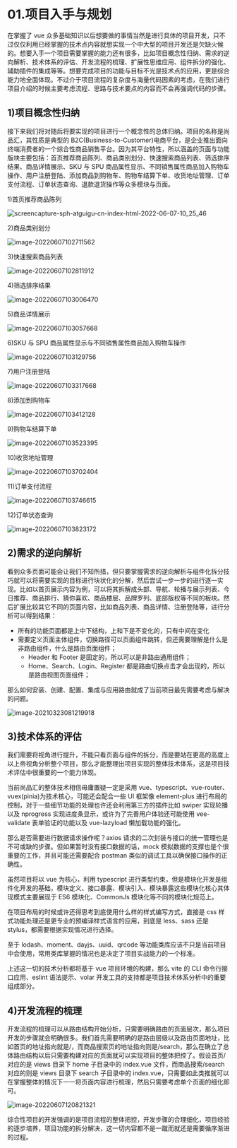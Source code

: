 # 01.项目入手与规划

在掌握了 vue 众多基础知识以后想要做的事情当然是进行具体的项目开发，只不过仅仅利用已经掌握的技术点内容就想实现一个中大型的项目开发还是欠缺火候的。想要入手一个项目需要掌握的能力还有很多，比如项目概念性归纳、需求的逆向解析、技术体系的评估、开发流程的梳理、扩展性思维应用、组件拆分的强化、辅助插件的集成等等。想要完成项目的功能与目标不光是技术点的应用，更是综合能力地全面体现。不过介于项目流程的复杂度与海量代码因素的考虑，在我们进行项目介绍的时候主要考虑流程、思路与技术要点的内容而不会再强调代码的步骤。

## 1)项目概念性归纳

接下来我们将对随后将要实现的项目进行一个概念性的总体归纳。项目的名称是尚品汇，其性质是典型的 B2C(Business-to-Customer)电商平台，是企业推出面向终端消费者的一个综合性商品销售平台。因为其平台特性，所以涵盖的页面与功能版块主要包括：首页推荐商品陈列、商品类别划分、快速搜索商品列表、筛选排序结果、商品详情展示、SKU 与 SPU 商品属性显示、不同销售属性商品加入购物车操作、用户注册登陆、添加商品到购物车、购物车结算下单、收货地址管理、订单支付流程、订单状态查询、退款退货操作等众多模块与页面。

1)首页推荐商品陈列

![screencapture-sph-atguigu-cn-index-html-2022-06-07-10_25_46](http://qn.chinavanes.com/qiniu_picGo/screencapture-sph-atguigu-cn-index-html-2022-06-07-10_25_46.png)

2)商品类别划分

![image-20220607102711562](http://qn.chinavanes.com/qiniu_picGo/image-20220607102711562.png)

3)快速搜索商品列表

![image-20220607102811912](http://qn.chinavanes.com/qiniu_picGo/image-20220607102811912.png)

4)筛选排序结果

![image-20220607103006470](http://qn.chinavanes.com/qiniu_picGo/image-20220607103006470.png)

5)商品详情展示

![image-20220607103057668](http://qn.chinavanes.com/qiniu_picGo/image-20220607103057668.png)

6)SKU 与 SPU 商品属性显示与不同销售属性商品加入购物车操作

![image-20220607103129756](http://qn.chinavanes.com/qiniu_picGo/image-20220607103129756.png)

7)用户注册登陆

![image-20220607103317668](http://qn.chinavanes.com/qiniu_picGo/image-20220607103317668.png)

8)添加到购物车

![image-20220607103412128](http://qn.chinavanes.com/qiniu_picGo/image-20220607103412128.png)

9)购物车结算下单

![image-20220607103523395](http://qn.chinavanes.com/qiniu_picGo/image-20220607103523395.png)

10)收货地址管理

![image-20220607103702404](http://qn.chinavanes.com/qiniu_picGo/image-20220607103702404.png)

11)订单支付流程

![image-20220607103746615](http://qn.chinavanes.com/qiniu_picGo/image-20220607103746615.png)

12)订单状态查询

![image-20220607103823172](http://qn.chinavanes.com/qiniu_picGo/image-20220607103823172.png)

## 2)需求的逆向解析

看到众多页面可能会让我们不知所措，但只要掌握需求的逆向解析与组件化拆分技巧就可以将需要实现的目标进行块状化的分解，然后尝试一步一步的进行逐一实现。比如以首页展示内容为例，可以将其拆解成头部、导航、轮播与展示列表、今日推荐、商品排行、猜你喜欢、商品楼层、品牌罗列、底部版权等不同的板块。然后扩展比较其它不同的页面内容，比如商品列表、商品详情、注册登陆等，进行分析可以得到结果：

- 所有的功能页面都是上中下结构，上和下是不变化的，只有中间在变化
- 需要定义页面主体组件，切换路径可以页面组件跳转，但还需要理解是什么是非路由组件，什么是路由页面组件；
  - Header 和 Footer 是固定的，所以可以是非路由通用组件；
  - Home、Search、Login、Register 都是路由切换点击才会出现的，所以是路由视图页面组件；

那么如何安装、创建、配置、集成与应用路由就成了当前项目最先需要考虑与解决的问题。

![image-20210323081219918](http://qn.chinavanes.com/qiniu_picGo/image-20210323081219918.png)

## 3)技术体系的评估

我们需要将视角进行提升，不能只看页面与组件的拆分，而是要站在更高的高度上以上帝视角分析整个项目，那么才能整理出项目实现的整体技术体系，这是项目技术评估中很重要的一个能力体现。

当前尚品汇的整体技术相信毋庸置疑一定是采用 vue、typescript、vue-router、vuex(pinia)为技术核心，可能还会配合一些 UI 框架像 element-plus 进行布局的控制，对于一些细节功能的处理也许还会利用第三方的插件比如 swiper 实现轮播以及 nprogress 实现进度条显示，或许为了完善用户体验还可能使用 vee-validate 表单验证的功能以及 vue-lazyload 懒加载功能的强化。

那么是否需要进行数据请求操作呢？axios 请求的二次封装与接口的统一管理也是不可或缺的步骤。但如果暂时没有接口数据的话，mock 模拟数据的支撑也是个很重要的工作，并且可能还需要配合 postman 类似的调试工具以确保接口操作的正确性。

虽然项目将以 vue 为核心，利用 typescript 进行类型约束，但是模块化开发是组件化开发的基础，模块定义、接口暴露、模块引入、模块暴露这些模块化核心其体现模式主要展现于 ES6 模块化、CommonJs 模块化等不同的模块化规范上。

在项目布局的时候或许还得思考到底使用什么样的样式编写方式，直接是 css 样式功能处理还是更专业的预编译样式语言的应用，到底是 less、sass 还是 stylus，都需要根据实现情况进行选择。

至于 lodash、moment、dayjs、uuid、qrcode 等功能类库应该不只是当前项目中会使用，常用类库掌握的情况也是决定了项目实战能力的一个标准。

上述这一切的技术分析都将基于 vue 项目环境的构建，那么 vite 的 CLI 命令行接口应用、eslint 语法提示、volar 开发工具的支持都是项目技术体系分析中的重要组成部分。

## 4)开发流程的梳理

开发流程的梳理可以从路由结构开始分析，只需要明确路由的页面层次，那么项目开发的步骤就会明确很多。我们首先需要明确的是路由层级以及路由页面地址，比如首页的地址指向就是/，而商品搜索页的地址指向则是/search，那么在确立了总体路由结构以后只需要构建对应的页面就可以实现项目的整体把控了。假设首页/对应的是 views 目录下 home 子目录中的 index.vue 文件，而商品搜索/search 对应的则是 views 目录下 search 子目录中的 index.vue，只需要如此类推就可以在掌握整体的情况下一一将页面内容进行梳理，然后只需要考虑单个页面的细化即可。

![image-20220607120821321](http://qn.chinavanes.com/qiniu_picGo/image-20220607120821321.png)

综合性项目的开发强调的是项目流程的整体把控，开发步骤的合理细化，项目经验的逐步培养，项目功能的拆分解决，这一切内容都不是一蹴而就还是需要循序渐进的过程。


